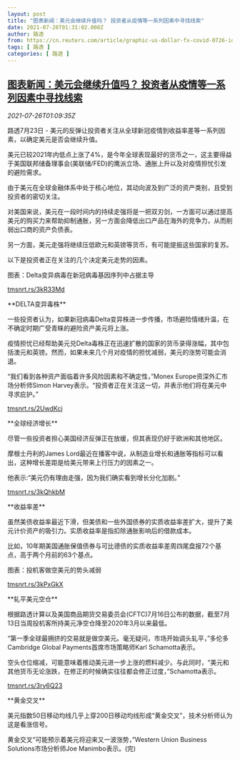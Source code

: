 ```yaml
---
layout: post
title: "图表新闻：美元会继续升值吗？ 投资者从疫情等一系列因素中寻找线索"
date: 2021-07-26T01:31:02.000Z
author: 路透
from: https://cn.reuters.com/article/graphic-us-dollar-fx-covid-0726-idCNKBS2EW022
tags: [ 路透 ]
categories: [ 路透 ]
---
```

<!--1627263062000-->
[图表新闻：美元会继续升值吗？ 投资者从疫情等一系列因素中寻找线索](https://cn.reuters.com/article/graphic-us-dollar-fx-covid-0726-idCNKBS2EW022)
------

<div>
<div><i>2021-07-26T01:09:35Z</i></div><p>路透7月23日 - 美元的反弹让投资者关注从全球新冠疫情到收益率差等一系列因素，以确定美元是否会继续升值。</p><p>美元已较2021年内低点上涨了4%，是今年全球表现最好的货币之一，这主要得益于美国联邦储备理事会(美联储/FED)的鹰派立场、通胀上升以及对疫情担忧引发的避险需求。</p><p>由于美元在全球金融体系中处于核心地位，其动向波及到广泛的资产类别，且受到投资者的密切关注。</p><p>对美国来说，美元在一段时间内的持续走强将是一把双刃剑，一方面可以通过提高美元的购买力来帮助抑制通胀，另一方面会降低出口产品在海外的竞争力，从而削弱出口商的资产负债表。</p><p>另一方面，美元走强将继续压低欧元和英镑等货币，有可能提振这些国家的复苏。</p><p>以下是投资者正在关注的几个决定美元走势的因素。</p><p>图表：Delta变异病毒在新冠病毒基因序列中占据主导</p><p><a href="https://tmsnrt.rs/3kR33Md">tmsnrt.rs/3kR33Md</a></p><p>**DELTA变异毒株**</p><p>一些投资者认为，如果新冠病毒Delta变异株进一步传播，市场避险情绪升温，在不确定时期广受青睐的避险资产美元将上涨。</p><p>疫情担忧已经帮助美元兑Delta毒株正在迅速扩散的国家的货币录得涨幅，其中包括澳元和英镑。然而，如果未来几个月对疫情的担忧减弱，美元的涨势可能会消退。</p><p>“我们看到各种资产面临着许多风险因素和不确定性，”Monex Europe资深外汇市场分析师Simon Harvey表示。“投资者正在关注这一切，并表示他们将在美元中寻求庇护。”</p><p><a href="https://tmsnrt.rs/2UwdKcj">tmsnrt.rs/2UwdKcj</a></p><p>**全球经济增长**</p><p>尽管一些投资者担心美国经济反弹正在放缓，但其表现仍好于欧洲和其他地区。</p><p>摩根士丹利的James Lord最近在播客中说，从制造业增长和通胀等指标可以看出，这种增长差距是给美元带来上行压力的因素之一。</p><p>他表示:“美元仍有理由走强，因为我们确实看到增长分化加剧。”</p><p><a href="https://tmsnrt.rs/3kQhkbM">tmsnrt.rs/3kQhkbM</a></p><p>**收益率差**</p><p>虽然美债收益率最近下滑，但美债和一些外国债券的实质收益率差扩大，提升了美元计价资产的吸引力。实质收益率是指扣除通胀影响后的借款成本。</p><p>比如，10年期美国通胀保值债券与可比德债的实质收益率差周四尾盘报72个基点，高于两个月前的63个基点。</p><p>图表：投机客做空美元的势头减弱</p><p><a href="https://tmsnrt.rs/3kPxGkX">tmsnrt.rs/3kPxGkX</a></p><p>**轧平美元空仓**</p><p>根据路透计算以及美国商品期货交易委员会(CFTC)7月16日公布的数据，截至7月13日当周投机客所持美元净空仓降至2020年3月以来最低。</p><p>“第一季全球最拥挤的交易就是做空美元。毫无疑问，市场开始调头轧平，”多伦多Cambridge Global Payments首席市场策略师Karl Schamotta表示。</p><p>空头仓位缩减，可能意味着推动美元进一步上涨的燃料减少。与此同时，“美元和其他货币无论涨跌，在修正的时候确实往往都会修正过度，”Schamotta表示。</p><p><a href="https://tmsnrt.rs/3ry6Q23">tmsnrt.rs/3ry6Q23</a></p><p>**黄金交叉**</p><p>美元指数50日移动均线几乎上穿200日移动均线形成“黄金交叉”，技术分析师认为这是看涨信号。</p><p>黄金交叉“可能预示着美元将迎来又一波涨势，”Western Union Business Solutions市场分析师Joe Manimbo表示。(完)</p>
</div>
